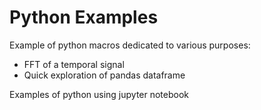 # Python Examples

Example of python macros dedicated to various purposes:
 - FFT of a temporal signal
 - Quick exploration of pandas dataframe

Examples of python using jupyter notebook